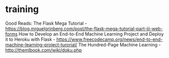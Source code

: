 # training

Good Reads:
The Flask Mega Tutorial - https://blog.miguelgrinberg.com/post/the-flask-mega-tutorial-part-iii-web-forms
How to Develop an End-to-End Machine Learning Project and Deploy it to Heroku with Flask - https://www.freecodecamp.org/news/end-to-end-machine-learning-project-turorial/
The Hundred-Page Machine Learning - http://themlbook.com/wiki/doku.php
